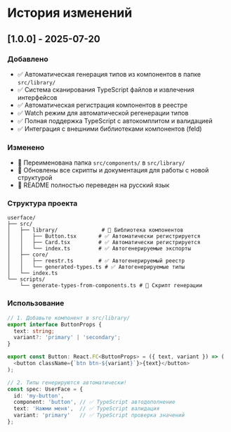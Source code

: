 # История изменений

## [1.0.0] - 2025-07-20

### Добавлено
- ✅ Автоматическая генерация типов из компонентов в папке `src/library/`
- ✅ Система сканирования TypeScript файлов и извлечения интерфейсов
- ✅ Автоматическая регистрация компонентов в реестре
- ✅ Watch режим для автоматической регенерации типов
- ✅ Полная поддержка TypeScript с автокомплитом и валидацией
- ✅ Интеграция с внешними библиотеками компонентов (feld)

### Изменено
- 🔄 Переименована папка `src/components/` в `src/library/`
- 🔄 Обновлены все скрипты и документация для работы с новой структурой
- 🔄 README полностью переведен на русский язык

### Структура проекта
```
userface/
├── src/
│   ├── library/              # 🎯 Библиотека компонентов
│   │   ├── Button.tsx       # ✅ Автоматически регистрируется
│   │   ├── Card.tsx         # ✅ Автоматически регистрируется
│   │   └── index.ts         # ✅ Автогенерируемые экспорты
│   ├── core/
│   │   ├── reestr.ts        # ✅ Автогенерируемый реестр
│   │   └── generated-types.ts # ✅ Автогенерируемые типы
│   └── index.ts
└── scripts/
    └── generate-types-from-components.ts # 🔧 Скрипт генерации
```

### Использование
```typescript
// 1. Добавьте компонент в src/library/
export interface ButtonProps {
  text: string;
  variant?: 'primary' | 'secondary';
}

export const Button: React.FC<ButtonProps> = ({ text, variant }) => (
  <button className={`btn btn-${variant}`}>{text}</button>
);

// 2. Типы генерируются автоматически!
const spec: UserFace = {
  id: 'my-button',
  component: 'button', // ✅ TypeScript автодополнение
  text: 'Нажми меня',  // ✅ TypeScript валидация
  variant: 'primary'   // ✅ TypeScript проверка значений
};
``` 